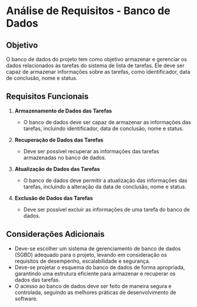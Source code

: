 # Análise de Requisitos - Banco de Dados

## Objetivo
O banco de dados do projeto tem como objetivo armazenar e gerenciar os dados relacionados às tarefas do sistema de lista de tarefas. Ele deve ser capaz de armazenar informações sobre as tarefas, como identificador, data de conclusão, nome e status.

## Requisitos Funcionais
1. **Armazenamento de Dados das Tarefas**
   - O banco de dados deve ser capaz de armazenar as informações das tarefas, incluindo identificador, data de conclusão, nome e status.

2. **Recuperação de Dados das Tarefas**
   - Deve ser possível recuperar as informações das tarefas armazenadas no banco de dados.

3. **Atualização de Dados das Tarefas**
   - O banco de dados deve permitir a atualização das informações das tarefas, incluindo a alteração da data de conclusão, nome e status.

4. **Exclusão de Dados das Tarefas**
   - Deve ser possível excluir as informações de uma tarefa do banco de dados.

## Considerações Adicionais
- Deve-se escolher um sistema de gerenciamento de banco de dados (SGBD) adequado para o projeto, levando em consideração os requisitos de desempenho, escalabilidade e segurança.
- Deve-se projetar o esquema do banco de dados de forma apropriada, garantindo uma estrutura eficiente para armazenar e recuperar os dados das tarefas.
- O acesso ao banco de dados deve ser feito de maneira segura e controlada, seguindo as melhores práticas de desenvolvimento de software.
